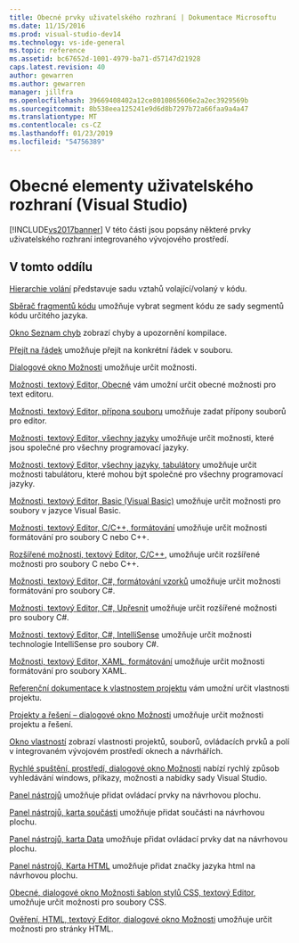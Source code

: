 ```yaml
---
title: Obecné prvky uživatelského rozhraní | Dokumentace Microsoftu
ms.date: 11/15/2016
ms.prod: visual-studio-dev14
ms.technology: vs-ide-general
ms.topic: reference
ms.assetid: bc67652d-1001-4979-ba71-d57147d21928
caps.latest.revision: 40
author: gewarren
ms.author: gewarren
manager: jillfra
ms.openlocfilehash: 39669408402a12ce8010865606e2a2ec3929569b
ms.sourcegitcommit: 8b538eea125241e9d6d8b7297b72a66faa9a4a47
ms.translationtype: MT
ms.contentlocale: cs-CZ
ms.lasthandoff: 01/23/2019
ms.locfileid: "54756389"
---
```

# <a name="general-user-interface-elements-visual-studio"></a>Obecné elementy uživatelského rozhraní (Visual Studio)
[!INCLUDE[vs2017banner](../../includes/vs2017banner.md)]
V této části jsou popsány některé prvky uživatelského rozhraní integrovaného vývojového prostředí.

## <a name="in-this-section"></a>V tomto oddílu
 [Hierarchie volání](../../ide/reference/call-hierarchy.md) představuje sadu vztahů volající/volaný v kódu.

 [Sběrač fragmentů kódu](../../ide/reference/code-snippet-picker.md) umožňuje vybrat segment kódu ze sady segmentů kódu určitého jazyka.

 [Okno Seznam chyb](../../ide/reference/error-list-window.md) zobrazí chyby a upozornění kompilace.

 [Přejít na řádek](../../ide/reference/go-to-line.md) umožňuje přejít na konkrétní řádek v souboru.

 [Dialogové okno Možnosti](../../ide/reference/options-dialog-box-visual-studio.md) umožňuje určit možnosti.

 [Možnosti, textový Editor, Obecné](../../ide/reference/options-text-editor-general.md) vám umožní určit obecné možnosti pro text editoru.

 [Možnosti, textový Editor, přípona souboru](../../ide/reference/options-text-editor-file-extension.md) umožňuje zadat přípony souborů pro editor.

 [Možnosti, textový Editor, všechny jazyky](../../ide/reference/options-text-editor-all-languages.md) umožňuje určit možnosti, které jsou společné pro všechny programovací jazyky.

 [Možnosti, textový Editor, všechny jazyky, tabulátory](../../ide/reference/options-text-editor-all-languages-tabs.md) umožňuje určit možnosti tabulátoru, které mohou být společné pro všechny programovací jazyky.

 [Možnosti, textový Editor, Basic (Visual Basic)](../../ide/reference/options-text-editor-basic-visual-basic.md) umožňuje určit možnosti pro soubory v jazyce Visual Basic.

 [Možnosti, textový Editor, C/C++, formátování](../../ide/reference/options-text-editor-c-cpp-formatting.md) umožňuje určit možnosti formátování pro soubory C nebo C++.

 [Rozšířené možnosti, textový Editor, C/C++,](../../ide/reference/options-text-editor-c-cpp-advanced.md) umožňuje určit rozšířené možnosti pro soubory C nebo C++.

 [Možnosti, textový Editor, C#, formátování vzorků](../../ide/reference/options-text-editor-csharp-formatting.md) umožňuje určit možnosti formátování pro soubory C#.

 [Možnosti, textový Editor, C#, Upřesnit](../../ide/reference/options-text-editor-csharp-advanced.md) umožňuje určit rozšířené možnosti pro soubory C#.

 [Možnosti, textový Editor, C#, IntelliSense](../../ide/reference/options-text-editor-csharp-intellisense.md) umožňuje určit možnosti technologie IntelliSense pro soubory C#.

 [Možnosti, textový Editor, XAML, formátování](../../ide/reference/options-text-editor-xaml-formatting.md) umožňuje určit možnosti formátování pro soubory XAML.

 [Referenční dokumentace k vlastnostem projektu](../../ide/reference/project-properties-reference.md) vám umožní určit vlastnosti projektu.

 [Projekty a řešení – dialogové okno Možnosti](../../ide/reference/projects-and-solutions-options-dialog-box.md) umožňuje určit možnosti projektu a řešení.

 [Okno vlastností](../../ide/reference/properties-window.md) zobrazí vlastnosti projektů, souborů, ovládacích prvků a polí v integrovaném vývojovém prostředí oknech a návrhářích.

 [Rychlé spuštění, prostředí, dialogové okno Možnosti](../../ide/reference/quick-launch-environment-options-dialog-box.md) nabízí rychlý způsob vyhledávání windows, příkazy, možnosti a nabídky sady Visual Studio.

 [Panel nástrojů](../../ide/reference/toolbox.md) umožňuje přidat ovládací prvky na návrhovou plochu.

 [Panel nástrojů, karta součásti](../../ide/reference/toolbox-components-tab.md) umožňuje přidat součásti na návrhovou plochu.

 [Panel nástrojů, karta Data](../../ide/reference/toolbox-data-tab.md) umožňuje přidat ovládací prvky dat na návrhovou plochu.

 [Panel nástrojů, Karta HTML](../../ide/reference/toolbox-html-tab.md) umožňuje přidat značky jazyka html na návrhovou plochu.

 [Obecné, dialogové okno Možnosti šablon stylů CSS, textový Editor,](http://msdn.microsoft.com/library/b33a7617-e69d-4a11-938e-2e218a34a10c) umožňuje určit možnosti pro soubory CSS.

 [Ověření, HTML, textový Editor, dialogové okno Možnosti](http://msdn.microsoft.com/library/9c24ecfe-263e-4bf1-88de-d01be3992863) umožňuje určit možnosti pro stránky HTML.